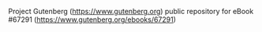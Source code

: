 Project Gutenberg (https://www.gutenberg.org) public repository for
eBook #67291 (https://www.gutenberg.org/ebooks/67291)
